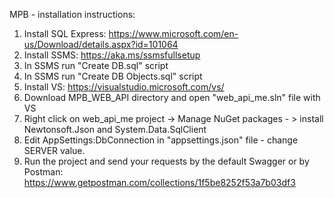 ‏MPB - installation instructions:
1. Install SQL Express: https://www.microsoft.com/en-us/Download/details.aspx?id=101064
2. Install SSMS: https://aka.ms/ssmsfullsetup
3. In SSMS run "Create DB.sql" script
4. In SSMS run "Create DB Objects.sql" script
5. Install VS: https://visualstudio.microsoft.com/vs/
6. Download MPB_WEB_API directory and open "web_api_me.sln" file with VS
7. Right click on web_api_me project -> Manage NuGet packages - > install Newtonsoft.Json and System.Data.SqlClient 
8. Edit AppSettings:DbConnection in "appsettings.json" file - change SERVER value.
9. Run the project and send your requests by the default Swagger or by Postman: https://www.getpostman.com/collections/1f5be8252f53a7b03df3
